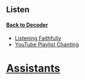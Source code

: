 ## Listen
#### [Back to Decoder](https://sukhavaho.github.io/decoder)


- [Listening Faithfully](https://readingfaithfully.org/listening-faithfully/)
- [YouTube Playlist Chanting](https://www.youtube.com/playlist?list=PLk74A6Qy7X1Qq91uWyyrTHje3IIgoDdT0)


# [Assistants](https://sukhavaho.github.io/assistants)



